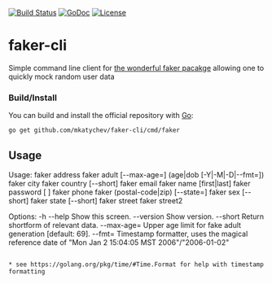 [![Build Status](https://travis-ci.org/go-jira/jira.svg?branch=master)](https://travis-ci.org/go-jira/jira)
[![GoDoc](https://godoc.org/github.com/go-jira/jira?status.svg)](https://godoc.org/github.com/go-jira/jira)
[![License](https://img.shields.io/badge/License-Apache%202.0-blue.svg)](https://opensource.org/licenses/Apache-2.0)

# faker-cli

Simple command line client for [the wonderful faker pacakge](https://godoc.org/syreclabs.com/go/faker#pkg-constants) allowing one to quickly mock random user data

### Build/Install

You can build and install the official repository with [Go](https://golang.org/dl/):

	go get github.com/mkatychev/faker-cli/cmd/faker

## Usage

Usage:
	faker address
	faker adult [--max-age=<years>] (age|dob [-Y|-M|-D|--fmt=<fmt>])
	faker city
	faker country [--short]
	faker email
	faker name [first|last]
	faker password [<min> <max>]
	faker phone
	faker (postal-code|zip) [--state=<state>]
	faker sex [--short]
	faker state [--short]
	faker street
	faker street2

Options:
  -h --help         Show this screen.
  --version         Show version.
  --short           Return shortform of relevant data.
  --max-age=<years> Upper age limit for fake adult generation [default: 69].
  --fmt=<fmt>       Timestamp formatter, uses the magical reference date of "Mon Jan 2 15:04:05 MST 2006"/"2006-01-02"
```

* see https://golang.org/pkg/time/#Time.Format for help with timestamp formatting
